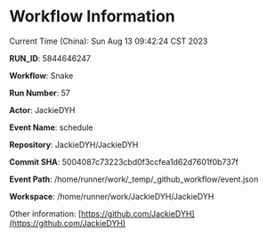 # Workflow Information

Current Time (China): Sun Aug 13 09:42:24 CST 2023  

**RUN_ID**: 5844646247  

**Workflow**: Snake  

**Run Number**: 57  

**Actor**: JackieDYH  

**Event Name**: schedule  

**Repository**: JackieDYH/JackieDYH  

**Commit SHA**: 5004087c73223cbd0f3ccfea1d62d7601f0b737f  

**Event Path**: /home/runner/work/_temp/_github_workflow/event.json  

**Workspace**: /home/runner/work/JackieDYH/JackieDYH  

Other information: [https://github.com/JackieDYH](https://github.com/JackieDYH)
